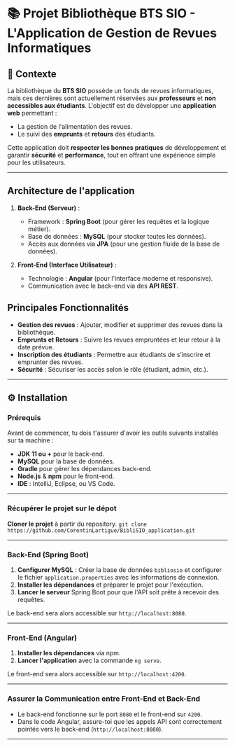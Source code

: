 # 📚 **Projet Bibliothèque BTS SIO - L'Application de Gestion de Revues Informatiques**

## 🎯 **Contexte**

La bibliothèque du **BTS SIO** possède un fonds de revues informatiques, mais ces dernières sont actuellement réservées aux **professeurs** et **non accessibles aux étudiants**. L'objectif est de développer une **application web** permettant :

- La gestion de l'alimentation des revues.
- Le suivi des **emprunts** et **retours** des étudiants.
  
Cette application doit **respecter les bonnes pratiques** de développement et garantir **sécurité** et **performance**, tout en offrant une expérience simple pour les utilisateurs.

---

## **Architecture de l'application**

1. **Back-End (Serveur)** :
   - Framework : **Spring Boot** (pour gérer les requêtes et la logique métier).
   - Base de données : **MySQL** (pour stocker toutes les données).
   - Accès aux données via **JPA** (pour une gestion fluide de la base de données).

2. **Front-End (Interface Utilisateur)** :
   - Technologie : **Angular** (pour l'interface moderne et responsive).
   - Communication avec le back-end via des **API REST**.

## **Principales Fonctionnalités**

- **Gestion des revues** : Ajouter, modifier et supprimer des revues dans la bibliothèque.
- **Emprunts et Retours** : Suivre les revues empruntées et leur retour à la date prévue.
- **Inscription des étudiants** : Permettre aux étudiants de s’inscrire et emprunter des revues.
- **Sécurité** : Sécuriser les accès selon le rôle (étudiant, admin, etc.).

---

## ⚙️ **Installation**

### **Prérequis**

Avant de commencer, tu dois t'assurer d'avoir les outils suivants installés sur ta machine :

- **JDK 11 ou +** pour le back-end.
- **MySQL** pour la base de données.
- **Gradle** pour gérer les dépendances back-end.
- **Node.js** & **npm** pour le front-end.
- **IDE** : IntelliJ, Eclipse, ou VS Code.

---

### **Récupérer le projet sur le dépot**

**Cloner le projet** à partir du repository. `git clone https://github.com/CorentinLartigue/BibliSIO_application.git`

---

### **Back-End (Spring Boot)**

1. **Configurer MySQL** : Créer la base de données `bibliosio` et configurer le fichier `application.properties` avec les informations de connexion.
2. **Installer les dépendances** et préparer le projet pour l'exécution.
3. **Lancer le serveur** Spring Boot pour que l'API soit prête à recevoir des requêtes.

Le back-end sera alors accessible sur `http://localhost:8080`.

---

### **Front-End (Angular)**

1. **Installer les dépendances** via npm.
2. **Lancer l'application** avec la commande `ng serve`.

Le front-end sera alors accessible sur `http://localhost:4200`.

---

### **Assurer la Communication entre Front-End et Back-End**

- Le back-end fonctionne sur le port `8080` et le front-end sur `4200`.
- Dans le code Angular, assure-toi que les appels API sont correctement pointés vers le back-end (`http://localhost:8080`).

---


